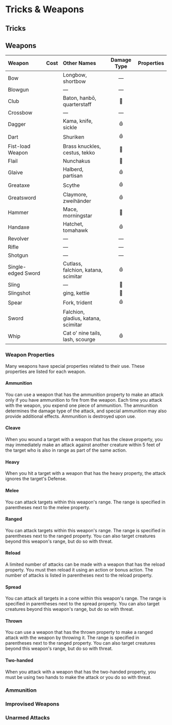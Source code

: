 # Tricks & Weapons

## Tricks

## Weapons

| Weapon | Cost | Other Names | Damage Type | Properties |
| :--- | :--- | :--- | :---: | :--- |
| Bow |  | Longbow, shortbow | — |  |
| Blowgun |  | — | — |  |
| Club |  | Baton, hanbō, quarterstaff | 💢 |  |
| Crossbow |  | — | — |  |
| Dagger |  | Kama, knife, sickle | 🩸 |  |
| Dart |  | Shuriken | 🩸 |  |
| Fist-load Weapon |  | Brass knuckles, cestus, tekko | 💢 |  |
| Flail |  | Nunchakus | 💢 |  |
| Glaive |  | Halberd, partisan | 🩸 |  |
| Greataxe |  | Scythe | 🩸 |  |
| Greatsword |  | Claymore, zweihänder | 🩸 |  |
| Hammer |  | Mace, morningstar | 💢 |  |
| Handaxe |  | Hatchet, tomahawk | 🩸 |  |
| Revolver |  | — | — |  |
| Rifle |  | — | — |  |
| Shotgun |  | — | — |  |
| Single-edged Sword |  | Cutlass, falchion, katana, scimitar | 🩸 |  |
| Sling |  | — | 💢 |  |
| Slingshot |  | ging, kettie | 💢 |  |
| Spear |  | Fork, trident | 🩸 |  |
| Sword |  | Falchion, gladius, katana, scimitar |  |  |
| Whip |  | Cat o' nine tails, lash, scourge | 🩸 |  |

### Weapon Properties

Many weapons have special properties related to their use. These properties are listed for each weapon.

#### Ammunition

You can use a weapon that has the ammunition property to make an attack only if you have ammunition to fire from the weapon. Each time you attack with the weapon, you expend one piece of ammunition. The ammunition determines the damage type of the attack, and special ammunition may also provide additional effects. Ammunition is destroyed upon use.

#### Cleave

When you wound a target with a weapon that has the cleave property, you may immediately make an attack against another creature within 5 feet of the target who is also in range as part of the same action.

#### Heavy

When you hit a target with a weapon that has the heavy property, the attack ignores the target's Defense.

#### Melee

You can attack targets within this weapon's range. The range is specified in parentheses next to the melee property.

#### Ranged

You can attack targets within this weapon's range. The range is specified in parentheses next to the ranged property. You can also target creatures beyond this weapon's range, but do so with threat.

#### Reload

A limited number of attacks can be made with a weapon that has the reload property. You must then reload it using an action or bonus action. The number of attacks is listed in parentheses next to the reload property.

#### Spread

You can attack all targets in a cone within this weapon's range. The range is specified in parentheses next to the spread property. You can also target creatures beyond this weapon's range, but do so with threat.

#### Thrown

You can use a weapon that has the thrown property to make a ranged attack with the weapon by throwing it. The range is specified in parentheses next to the ranged property. You can also target creatures beyond this weapon's range, but do so with threat.

#### Two-handed

When you attack with a weapon that has the two-handed property, you must be using two hands to make the attack or you do so with threat.

### Ammunition

### Improvised Weapons

### Unarmed Attacks




